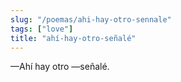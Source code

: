 ```yaml
---
slug: "/poemas/ahi-hay-otro-sennale"
tags: ["love"]
title: "ahí-hay-otro-señalé"
---
```

—Ahí hay otro —señalé.